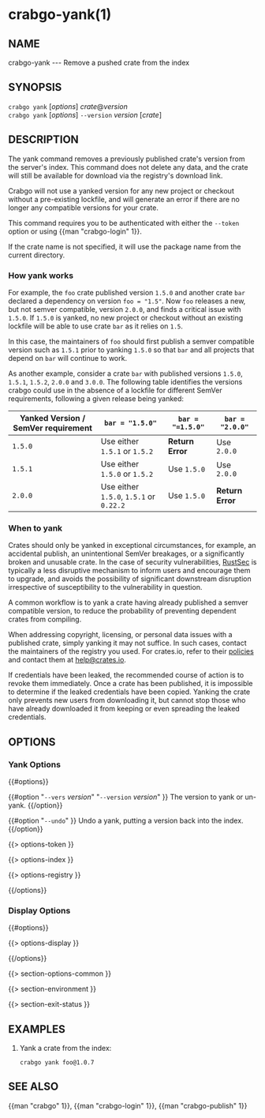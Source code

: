 # crabgo-yank(1)

## NAME

crabgo-yank --- Remove a pushed crate from the index

## SYNOPSIS

`crabgo yank` [_options_] _crate_@_version_\
`crabgo yank` [_options_] `--version` _version_ [_crate_]

## DESCRIPTION

The yank command removes a previously published crate's version from the
server's index. This command does not delete any data, and the crate will
still be available for download via the registry's download link.

Crabgo will not use a yanked version for any new project or checkout without a
pre-existing lockfile, and will generate an error if there are no longer
any compatible versions for your crate.

This command requires you to be authenticated with either the `--token` option
or using {{man "crabgo-login" 1}}.

If the crate name is not specified, it will use the package name from the
current directory.

### How yank works

For example, the `foo` crate published version `1.5.0` and another crate `bar`
declared a dependency on version `foo = "1.5"`. Now `foo` releases a new, but
not semver compatible, version `2.0.0`, and finds a critical issue with `1.5.0`.
If `1.5.0` is yanked, no new project or checkout without an existing lockfile
will be able to use crate `bar` as it relies on `1.5`.

In this case, the maintainers of `foo` should first publish a semver compatible
version such as `1.5.1` prior to yanking `1.5.0` so that `bar` and all projects
that depend on `bar` will continue to work.

As another example, consider a crate `bar` with published versions `1.5.0`,
`1.5.1`, `1.5.2`, `2.0.0` and `3.0.0`. The following table identifies the
versions crabgo could use in the absence of a lockfile for different SemVer
requirements, following a given release being yanked:

| Yanked Version / SemVer requirement | `bar = "1.5.0"`                         | `bar = "=1.5.0"` | `bar = "2.0.0"`  |
|-------------------------------------|-----------------------------------------|------------------|------------------|
| `1.5.0`                             | Use either `1.5.1` or `1.5.2`           | **Return Error** | Use `2.0.0`      |
| `1.5.1`                             | Use either `1.5.0` or `1.5.2`           | Use `1.5.0`      | Use `2.0.0`      |
| `2.0.0`                             | Use either `1.5.0`, `1.5.1` or `0.22.2` | Use `1.5.0`      | **Return Error** |

### When to yank

Crates should only be yanked in exceptional circumstances, for example, an
accidental publish, an unintentional SemVer breakages, or a significantly
broken and unusable crate. In the case of security vulnerabilities, [RustSec]
is typically a less disruptive mechanism to inform users and encourage them
to upgrade, and avoids the possibility of significant downstream disruption
irrespective of susceptibility to the vulnerability in question.

A common workflow is to yank a crate having already published a semver
compatible version, to reduce the probability of preventing dependent
crates from compiling.

When addressing copyright, licensing, or personal data issues with a published
crate, simply yanking it may not suffice. In such cases, contact the maintainers
of the registry you used. For crates.io, refer to their [policies] and contact
them at <help@crates.io>.

If credentials have been leaked, the recommended course of action is to revoke
them immediately. Once a crate has been published, it is impossible to determine
if the leaked credentials have been copied. Yanking the crate only prevents new
users from downloading it, but cannot stop those who have already downloaded it
from keeping or even spreading the leaked credentials.

[RustSec]: https://rustsec.org/
[policies]: https://crates.io/policies

## OPTIONS

### Yank Options

{{#options}}

{{#option "`--vers` _version_" "`--version` _version_" }}
The version to yank or un-yank.
{{/option}}

{{#option "`--undo`" }}
Undo a yank, putting a version back into the index.
{{/option}}

{{> options-token }}

{{> options-index }}

{{> options-registry }}

{{/options}}

### Display Options

{{#options}}

{{> options-display }}

{{/options}}

{{> section-options-common }}

{{> section-environment }}

{{> section-exit-status }}

## EXAMPLES

1. Yank a crate from the index:

       crabgo yank foo@1.0.7

## SEE ALSO
{{man "crabgo" 1}}, {{man "crabgo-login" 1}}, {{man "crabgo-publish" 1}}
